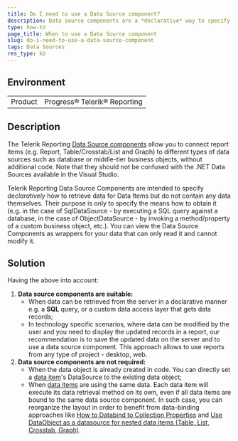 ```yaml
---
title: Do I need to use a Data Source component?
description: Data source components are a *declarative* way to specify how data can be retrieved. The reporting engine creates data objects and executes their data retrieval methods based on the data source component's settings.
type: how-to
page_title: When to use a Data Source component
slug: do-i-need-to-use-a-data-source-component
tags: Data Sources
res_type: kb
---
```


## Environment
<table>
	<tbody>
		<tr>
			<td>Product</td>
			<td>Progress® Telerik® Reporting</td>
		</tr>
	</tbody>
</table>

## Description
  
The Telerik Reporting [Data Source components](../connecting-to-data-data-source-components) allow you to connect report items (e.g. Report, Table/Crosstab/List and Graph) to different types of data sources such as database or middle-tier business objects, without additional code. Note that they should not be confused with the .NET Data Sources available in the Visual Studio.

Telerik Reporting Data Source Components are intended to specify *declaratively* how to retrieve data for Data Items but do not contain any data themselves. Their purpose is only to specify the means how to obtain it (e.g. in the case of SqlDataSource - by executing a SQL query against a database, in the case of ObjectDataSource - by invoking a method/property of a custom business object, etc.). You can view the Data Source Components as wrappers for your data that can only read it and cannot modify it.
  
## Solution    
  
 Having the above into account:  

1. **Data source components are suitable:**
    - When data can be retrieved from the server in a declarative manner e.g. a **SQL** query, or a custom data access layer that gets data records;
    - In technology specific scenarios, where data can be modified by the user and you need to display the updated records in a report, our recommendation is to save the updated data on the server and to use a data source component. This approach allows to use reports from any type of project - desktop, web.
2. **Data source components are not required:**
    - When the data object is already created in code. You can directly set a [data item](../data-items)'s DataSource to the existing data object;
    - When [data items](../data-items) are using the same data. Each data item will execute its data retrieval method on its own, even if all data items are bound to the same data source component. In such case, you can reorganize the layout in order to benefit from data-binding approaches like [How to Databind to Collection Properties](./how-to-databind-to-collection-properties) and [Use DataObject as a datasource for nested data items (Table, List, Crosstab, Graph)](../data-items-how-to-use-data-object#use-dataobject-as-a-datasource-for-nested-data-items-table-list-crosstab-graph).
